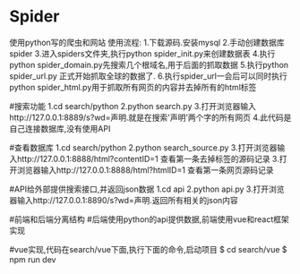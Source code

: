 # Spider
使用python写的爬虫和网站
使用流程:
1.下载源码.安装mysql
2.手动创建数据库spider
3.进入spiders文件夹,执行python spider_init.py来创建数据表
4.执行python spider_domain.py先搜索几个根域名,用于后面的抓取数据
5.执行python spider_url.py 正式开始抓取全球的数据了.
6.执行spider_url一会后可以同时执行python spider_html.py用于抓取所有网页的内容并去掉所有的html标签


#搜索功能
1.cd search/python
2.python search.py
3.打开浏览器输入http://127.0.0.1:8889/s?wd=声明.就是在搜索'声明'两个字的所有网页
4.此代码是自己连接数据库,没有使用API

#查看数据库
1.cd search/python
2.python search_source.py
3.打开浏览器输入http://127.0.0.1:8888/html?contentID=1 查看第一条去掉标签的源码记录
3.打开浏览器输入http://127.0.0.1:8888/html?htmlID=1 查看第一条网页源码记录


#API给外部提供搜索接口,并返回json数据
1.cd api
2.python api.py
3.打开浏览器输入http://127.0.0.1:8890/s?wd=声明.返回所有相关的json内容

#前端和后端分离结构
#后端使用python的api提供数据,前端使用vue和react框架实现

#vue实现,代码在search/vue下面,执行下面的命令,启动项目
$ cd search/vue
$ npm run dev

